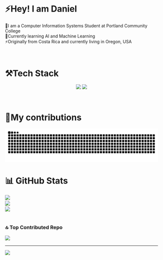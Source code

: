 #  ⚡Hey! I am Daniel
🔭I am a Computer Information Systems Student at Portland Community College<br>🌱Currently learning AI and Machine Learning<br>⚡Originally from Costa Rica and currently living in Oregon, USA <br><br><br>

# ⚒️Tech Stack
<div align="center">
    <img src="https://skillicons.dev/icons?i=html,css,vscode,github,git" />
    <img src="https://skillicons.dev/icons?i=python,mysql,linux" /><br>
</div><br><br>

# 🐍My contributions
 <img alt="snake eating my contributions" src="https://raw.githubusercontent.com/DanielBonilla13/DanielBonilla13/output/github-contribution-grid-snake.svg" />

# 📊 GitHub Stats
![](https://github-readme-stats.vercel.app/api?username=DanielBonilla13&theme=codeSTACKr&hide_border=false&include_all_commits=true&count_private=true)<br/>
![](https://github-readme-streak-stats.herokuapp.com/?user=DanielBonilla13&theme=codeSTACKr&hide_border=false)<br/>
![](https://github-readme-stats.vercel.app/api/top-langs/?username=DanielBonilla13&theme=codeSTACKr&hide_border=false&include_all_commits=true&count_private=true&layout=compact)<br><br>

### 🔝 Top Contributed Repo
![](https://github-contributor-stats.vercel.app/api?username=DanielBonilla13&limit=5&theme=codeSTACKr&combine_all_yearly_contributions=true)

---
[![](https://visitcount.itsvg.in/api?id=DanielBonilla13&icon=0&color=0)](https://visitcount.itsvg.in)


